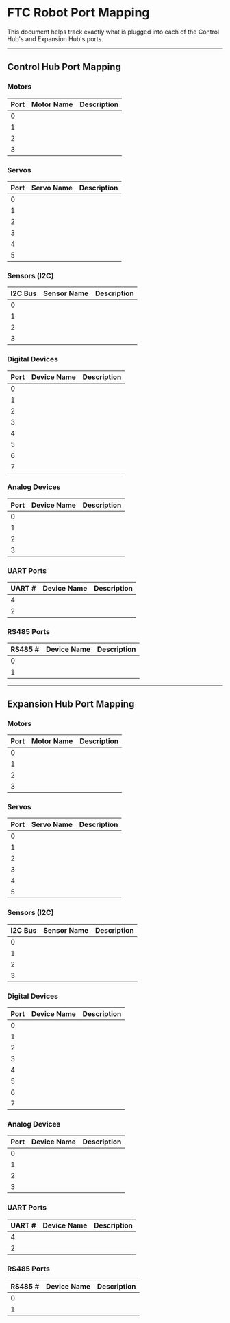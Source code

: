 # FTC Robot Port Mapping

This document helps track exactly what is plugged into each of the Control Hub's and Expansion Hub's ports.

---

## Control Hub Port Mapping

### Motors
| Port | Motor Name         | Description                        
|------|--------------------|------------------------------------
| 0    |                    |                                    
| 1    |                    |                                    
| 2    |                    |                                    
| 3    |                    |                                    

### Servos
| Port | Servo Name         | Description                        
|------|--------------------|------------------------------------
| 0    |                    |                                    
| 1    |                    |                                    
| 2    |                    |                                    
| 3    |                    |                                    
| 4    |                    |                                    
| 5    |                    |                                    

### Sensors (I2C)
| I2C Bus | Sensor Name       | Description                        
|---------|-------------------|------------------------------------
| 0       |                   |                                    
| 1       |                   |                                    
| 2       |                   |                                    
| 3       |                   |                                    

### Digital Devices
| Port | Device Name        | Description                        
|------|--------------------|------------------------------------
| 0    |                    |                                    
| 1    |                    |                                    
| 2    |                    |                                    
| 3    |                    |                                    
| 4    |                    |                                    
| 5    |                    |                                    
| 6    |                    |                                    
| 7    |                    |                                    

### Analog Devices
| Port | Device Name        | Description                        
|------|--------------------|------------------------------------
| 0    |                    |                                    
| 1    |                    |                                    
| 2    |                    |                                    
| 3    |                    |                                    

### UART Ports
| UART # | Device Name        | Description                        
|--------|--------------------|------------------------------------
| 4      |                    |                                    
| 2      |                    |                                    

### RS485 Ports
| RS485 # | Device Name        | Description                        
|---------|--------------------|------------------------------------
| 0       |                    |                                    
| 1       |                    |                                    

---

## Expansion Hub Port Mapping

### Motors
| Port | Motor Name         | Description                        
|------|--------------------|------------------------------------
| 0    |                    |                                    
| 1    |                    |                                    
| 2    |                    |                                    
| 3    |                    |                                    

### Servos
| Port | Servo Name         | Description                        
|------|--------------------|------------------------------------
| 0    |                    |                                    
| 1    |                    |                                    
| 2    |                    |                                    
| 3    |                    |                                    
| 4    |                    |                                    
| 5    |                    |                                    

### Sensors (I2C)
| I2C Bus | Sensor Name       | Description                        
|---------|-------------------|------------------------------------
| 0       |                   |                                    
| 1       |                   |                                    
| 2       |                   |                                    
| 3       |                   |                                    

### Digital Devices
| Port | Device Name        | Description                        
|------|--------------------|------------------------------------
| 0    |                    |                                    
| 1    |                    |                                    
| 2    |                    |                                    
| 3    |                    |                                    
| 4    |                    |                                    
| 5    |                    |                                    
| 6    |                    |                                    
| 7    |                    |                                    

### Analog Devices
| Port | Device Name        | Description                        
|------|--------------------|------------------------------------
| 0    |                    |                                    
| 1    |                    |                                   
| 2    |                    |                                    
| 3    |                    |                                    

### UART Ports
| UART # | Device Name        | Description                        
|--------|--------------------|------------------------------------
| 4      |                    |                                    
| 2      |                    |                                    

### RS485 Ports
| RS485 # | Device Name        | Description                        
|---------|--------------------|------------------------------------
| 0       |                    |                                    
| 1       |                    |                                    
